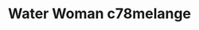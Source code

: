 ---
image_path: /images/water woman c78.png
title: Water Woman c78melange
title_link: https://bowsamic.bandcamp.com/album/four-120bpm-songs-for-your-house
weight: 9
---
